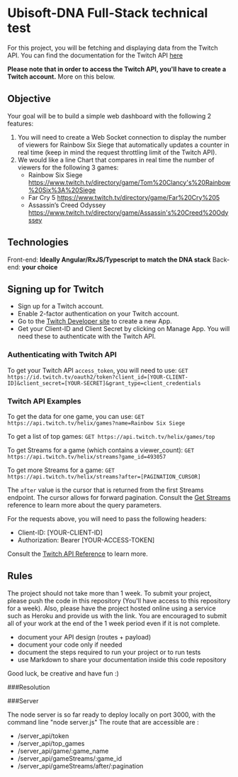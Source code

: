 # Ubisoft-DNA Full-Stack technical test

For this project, you will be fetching and displaying data from the Twitch API. You can find the documentation for the Twitch API [here](https://dev.twitch.tv/docs/api/)

**Please note that in order to access the Twitch API, you'll have to create a Twitch account.** More on this below.

## Objective

Your goal will be to build a simple web dashboard with the following 2 features:

1. You will need to create a Web Socket connection to display the number of viewers for Rainbow Six Siege that automatically updates a counter in real time (keep in mind the request throttling limit of the Twitch API).
2. We would like a line Chart that compares in real time the number of viewers for the following 3 games:
    - Rainbow Six Siege
https://www.twitch.tv/directory/game/Tom%20Clancy's%20Rainbow%20Six%3A%20Siege
    - Far Cry 5
https://www.twitch.tv/directory/game/Far%20Cry%205
    - Assassin’s Creed Odyssey
https://www.twitch.tv/directory/game/Assassin's%20Creed%20Odyssey

## Technologies

Front-end: **Ideally Angular/RxJS/Typescript to match the DNA stack** 
Back-end: **your choice**

## Signing up for Twitch

- Sign up for a Twitch account.
- Enable 2-factor authentication on your Twitch account.
- Go to the [Twitch Developer site](https://dev.twitch.tv/) to create a new App.
- Get your Client-ID and Client Secret by clicking on Manage App. You will need these to authenticate with the Twitch API.

### Authenticating with Twitch API

To get your Twitch API `access_token`, you will need to use:
`GET https://id.twitch.tv/oauth2/token?client_id=[YOUR-CLIENT-ID]&client_secret=[YOUR-SECRET]&grant_type=client_credentials`

### Twitch API Examples

To get the data for one game, you can use:
`GET https://api.twitch.tv/helix/games?name=Rainbow Six Siege`

To get a list of top games:
`GET https://api.twitch.tv/helix/games/top`

To get Streams for a game (which contains a viewer_count):
`GET https://api.twitch.tv/helix/streams?game_id=493057`

To get more Streams for a game:
`GET https://api.twitch.tv/helix/streams?after=[PAGINATION_CURSOR]`

The `after` value is the cursor that is returned from the first Streams endpoint. The cursor allows for forward pagination. Consult the [Get Streams](https://dev.twitch.tv/docs/api/reference#get-streams) reference to learn more about the query parameters.

For the requests above, you will need to pass the following headers: 
- Client-ID: [YOUR-CLIENT-ID]
- Authorization: Bearer [YOUR-ACCESS-TOKEN]

Consult the [Twitch API Reference](https://dev.twitch.tv/docs/api/reference) to learn more.

## Rules 

The project should not take more than 1 week.
To submit your project, please push the code in this repository (You'll have access to this repository for a week). 
Also, please have the project hosted online using a service such as Heroku and provide us with the link. 
You are encouraged to submit all of your work at the end of the 1 week period even if it is not complete.
 
- document your API design (routes + payload)
- document your code only if needed
- document the steps required to run your project or to run tests
- use Markdown to share your documentation inside this code repository

Good luck, be creative and have fun :)


###Resolution

###Server

The node server is so far ready to deploy locally on port 3000, with the command line "node server.js"
The route that are accessible are :
 - /server_api/token
 - /server_api/top_games
 - /server_api/game/:game_name
 - /server_api/gameStreams/:game_id
 - /server_api/gameStreams/after/:pagination
